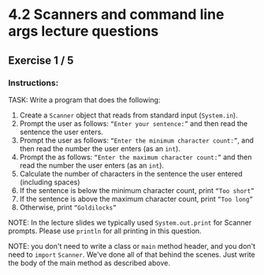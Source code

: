 # 4.2  Scanners and command line args lecture questions
## Exercise 1 / 5
### Instructions:
TASK: Write a program that does the following:

1. Create a `Scanner` object that reads from standard input (`System.in`).
2. Prompt the user as follows: `“Enter your sentence:”` and then read the sentence the user enters.
3. Prompt the user as follows: `“Enter the minimum character count:”`, and then read the number the user enters (as an `int`).
4. Prompt the as follows: `“Enter the maximum character count:”` and then read the number the user enters (as an `int`).
5. Calculate the number of characters in the sentence the user entered (including spaces)
6. If the sentence is below the minimum character count, print `“Too short”`
7. If the sentence is above the maximum character count, print `“Too long”`
8. Otherwise, print `“Goldilocks”`

NOTE: In the lecture slides we typically used `System.out.print` for Scanner prompts. Please use `println` for all printing in this question.

NOTE: you don't need to write a class or `main` method header, and you don't need to `import` `Scanner`. We've done all of that behind the scenes. Just write the body of the main method as described above.